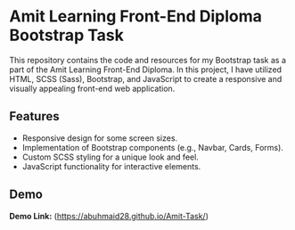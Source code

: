 # Amit Learning Front-End Diploma Bootstrap Task

This repository contains the code and resources for my Bootstrap task as a part of the Amit Learning Front-End Diploma. In this project, I have utilized HTML, SCSS (Sass), Bootstrap, and JavaScript to create a responsive and visually appealing front-end web application.

## Features

- Responsive design for some screen sizes.
- Implementation of Bootstrap components (e.g., Navbar, Cards, Forms).
- Custom SCSS styling for a unique look and feel.
- JavaScript functionality for interactive elements.
## Demo

**Demo Link:** (https://abuhmaid28.github.io/Amit-Task/)

